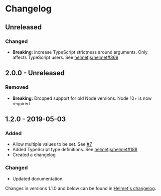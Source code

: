 # Changelog

## Unreleased

### Changed

- **Breaking:** increase TypeScript strictness around arguments. Only affects TypeScript users. See [helmetjs/helmet#369](https://github.com/helmetjs/helmet/issues/369)

## 2.0.0 - Unreleased

### Removed

- **Breaking:** Dropped support for old Node versions. Node 10+ is now required

## 1.2.0 - 2019-05-03

### Added

- Allow multiple values to be set. See [#7](https://github.com/helmetjs/referrer-policy/issues/7)
- Added TypeScript type definitions. See [helmetjs/helmet#188](https://github.com/helmetjs/helmet/issues/188)
- Created a changelog

### Changed

- Updated documentation

Changes in versions 1.1.0 and below can be found in [Helmet's changelog](https://github.com/helmetjs/helmet/blob/master/CHANGELOG.md).

